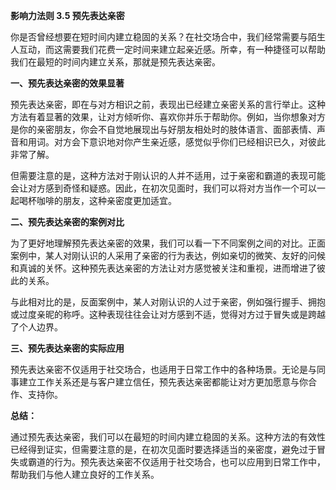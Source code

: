 **影响力法则 3.5 预先表达亲密**

你是否曾经想要在短时间内建立稳固的关系？在社交场合中，我们经常需要与陌生人互动，而这需要我们花费一定时间来建立起亲近感。所幸，有一种捷径可以帮助我们在最短的时间内建立关系，那就是预先表达亲密。

**一、预先表达亲密的效果显著** 

预先表达亲密，即在与对方相识之前，表现出已经建立亲密关系的言行举止。这种方法有着显著的效果，让对方倾听你、喜欢你并乐于帮助你。例如，当你想象对方是你的亲密朋友，你会不自觉地展现出与好朋友相处时的肢体语言、面部表情、声音和用词。对方会下意识地对你产生亲近感，感觉似乎你们已经相识已久，对彼此非常了解。

但需要注意的是，这种方法对于刚认识的人并不适用，过于亲密和霸道的表现可能会让对方感到奇怪和疑惑。因此，在初次见面时，我们可以将对方当作一个可以一起喝杯咖啡的朋友，这种亲密度更加适宜。

**二、预先表达亲密的案例对比** 

为了更好地理解预先表达亲密的效果，我们可以看一下不同案例之间的对比。正面案例中，某人对刚认识的人采用了亲密的行为表达，例如亲切的微笑、友好的问候和真诚的关怀。这种预先表达亲密的方法让对方感觉被关注和重视，进而增进了彼此的关系。

与此相对比的是，反面案例中，某人对刚认识的人过于亲密，例如强行握手、拥抱或过度亲昵的称呼。这种表现往往会让对方感到不适，觉得对方过于冒失或是跨越了个人边界。

**三、预先表达亲密的实际应用** 

预先表达亲密不仅适用于社交场合，也适用于日常工作中的各种场景。无论是与同事建立工作关系还是与客户建立信任，预先表达亲密都能让对方更加愿意与你合作、支持你。

**总结：**

通过预先表达亲密，我们可以在最短的时间内建立稳固的关系。这种方法的有效性已经得到证实，但需要注意的是，在初次见面时要选择适当的亲密度，避免过于冒失或霸道的行为。预先表达亲密不仅适用于社交场合，也可以应用到日常工作中，帮助我们与他人建立良好的工作关系。
